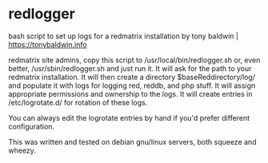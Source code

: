 redlogger
=========

bash script to set up logs for a redmatrix installation
by tony baldwin | https://tonybaldwin.info

redmatrix site admins, copy this script to /usr/local/bin/redlogger.sh
or, even better, /usr/sbin/redlogger.sh
and just run it.
It will ask for the path to your redmatrix installation.
It will then create a directory $baseReddirectory/log/ and populate it
with logs for logging red, reddb, and php stuff.
It will assign appropriate permissions and ownership to the logs.
It will create entries in /etc/logrotate.d/ for rotation of these logs.

You can always edit the logrotate entries by hand if you'd
prefer different configuration.

This was written and tested on debian gnu/linux servers,
both squeeze and wheezy.


